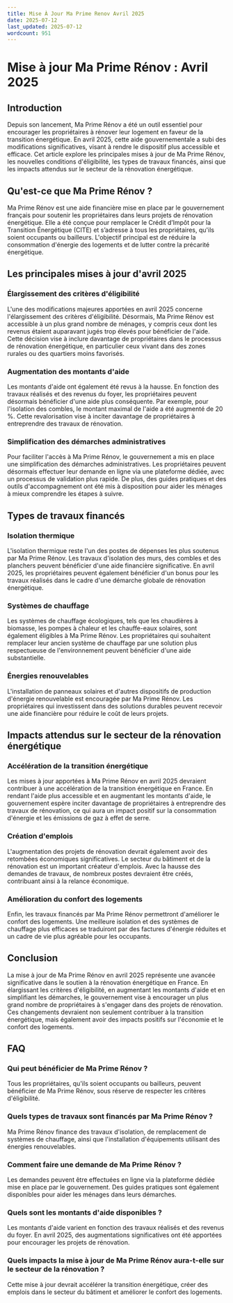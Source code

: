 ```yaml
---
title: Mise À Jour Ma Prime Renov Avril 2025
date: 2025-07-12
last_updated: 2025-07-12
wordcount: 951
---
```


# Mise à jour Ma Prime Rénov : Avril 2025

## Introduction

Depuis son lancement, Ma Prime Rénov a été un outil essentiel pour encourager les propriétaires à rénover leur logement en faveur de la transition énergétique. En avril 2025, cette aide gouvernementale a subi des modifications significatives, visant à rendre le dispositif plus accessible et efficace. Cet article explore les principales mises à jour de Ma Prime Rénov, les nouvelles conditions d'éligibilité, les types de travaux financés, ainsi que les impacts attendus sur le secteur de la rénovation énergétique.

## Qu'est-ce que Ma Prime Rénov ?

Ma Prime Rénov est une aide financière mise en place par le gouvernement français pour soutenir les propriétaires dans leurs projets de rénovation énergétique. Elle a été conçue pour remplacer le Crédit d’Impôt pour la Transition Énergétique (CITE) et s’adresse à tous les propriétaires, qu'ils soient occupants ou bailleurs. L'objectif principal est de réduire la consommation d'énergie des logements et de lutter contre la précarité énergétique.

## Les principales mises à jour d'avril 2025

### Élargissement des critères d'éligibilité

L'une des modifications majeures apportées en avril 2025 concerne l'élargissement des critères d'éligibilité. Désormais, Ma Prime Rénov est accessible à un plus grand nombre de ménages, y compris ceux dont les revenus étaient auparavant jugés trop élevés pour bénéficier de l'aide. Cette décision vise à inclure davantage de propriétaires dans le processus de rénovation énergétique, en particulier ceux vivant dans des zones rurales ou des quartiers moins favorisés.

### Augmentation des montants d'aide

Les montants d'aide ont également été revus à la hausse. En fonction des travaux réalisés et des revenus du foyer, les propriétaires peuvent désormais bénéficier d'une aide plus conséquente. Par exemple, pour l'isolation des combles, le montant maximal de l'aide a été augmenté de 20 %. Cette revalorisation vise à inciter davantage de propriétaires à entreprendre des travaux de rénovation.

### Simplification des démarches administratives

Pour faciliter l'accès à Ma Prime Rénov, le gouvernement a mis en place une simplification des démarches administratives. Les propriétaires peuvent désormais effectuer leur demande en ligne via une plateforme dédiée, avec un processus de validation plus rapide. De plus, des guides pratiques et des outils d'accompagnement ont été mis à disposition pour aider les ménages à mieux comprendre les étapes à suivre.

## Types de travaux financés

### Isolation thermique

L'isolation thermique reste l'un des postes de dépenses les plus soutenus par Ma Prime Rénov. Les travaux d'isolation des murs, des combles et des planchers peuvent bénéficier d'une aide financière significative. En avril 2025, les propriétaires peuvent également bénéficier d'un bonus pour les travaux réalisés dans le cadre d'une démarche globale de rénovation énergétique.

### Systèmes de chauffage

Les systèmes de chauffage écologiques, tels que les chaudières à biomasse, les pompes à chaleur et les chauffe-eaux solaires, sont également éligibles à Ma Prime Rénov. Les propriétaires qui souhaitent remplacer leur ancien système de chauffage par une solution plus respectueuse de l'environnement peuvent bénéficier d'une aide substantielle.

### Énergies renouvelables

L'installation de panneaux solaires et d'autres dispositifs de production d'énergie renouvelable est encouragée par Ma Prime Rénov. Les propriétaires qui investissent dans des solutions durables peuvent recevoir une aide financière pour réduire le coût de leurs projets.

## Impacts attendus sur le secteur de la rénovation énergétique

### Accélération de la transition énergétique

Les mises à jour apportées à Ma Prime Rénov en avril 2025 devraient contribuer à une accélération de la transition énergétique en France. En rendant l'aide plus accessible et en augmentant les montants d'aide, le gouvernement espère inciter davantage de propriétaires à entreprendre des travaux de rénovation, ce qui aura un impact positif sur la consommation d'énergie et les émissions de gaz à effet de serre.

### Création d'emplois

L'augmentation des projets de rénovation devrait également avoir des retombées économiques significatives. Le secteur du bâtiment et de la rénovation est un important créateur d'emplois. Avec la hausse des demandes de travaux, de nombreux postes devraient être créés, contribuant ainsi à la relance économique.

### Amélioration du confort des logements

Enfin, les travaux financés par Ma Prime Rénov permettront d'améliorer le confort des logements. Une meilleure isolation et des systèmes de chauffage plus efficaces se traduiront par des factures d'énergie réduites et un cadre de vie plus agréable pour les occupants.

## Conclusion

La mise à jour de Ma Prime Rénov en avril 2025 représente une avancée significative dans le soutien à la rénovation énergétique en France. En élargissant les critères d'éligibilité, en augmentant les montants d'aide et en simplifiant les démarches, le gouvernement vise à encourager un plus grand nombre de propriétaires à s'engager dans des projets de rénovation. Ces changements devraient non seulement contribuer à la transition énergétique, mais également avoir des impacts positifs sur l'économie et le confort des logements.

## FAQ

### Qui peut bénéficier de Ma Prime Rénov ?

Tous les propriétaires, qu'ils soient occupants ou bailleurs, peuvent bénéficier de Ma Prime Rénov, sous réserve de respecter les critères d'éligibilité.

### Quels types de travaux sont financés par Ma Prime Rénov ?

Ma Prime Rénov finance des travaux d'isolation, de remplacement de systèmes de chauffage, ainsi que l'installation d'équipements utilisant des énergies renouvelables.

### Comment faire une demande de Ma Prime Rénov ?

Les demandes peuvent être effectuées en ligne via la plateforme dédiée mise en place par le gouvernement. Des guides pratiques sont également disponibles pour aider les ménages dans leurs démarches.

### Quels sont les montants d'aide disponibles ?

Les montants d'aide varient en fonction des travaux réalisés et des revenus du foyer. En avril 2025, des augmentations significatives ont été apportées pour encourager les projets de rénovation.

### Quels impacts la mise à jour de Ma Prime Rénov aura-t-elle sur le secteur de la rénovation ?

Cette mise à jour devrait accélérer la transition énergétique, créer des emplois dans le secteur du bâtiment et améliorer le confort des logements.